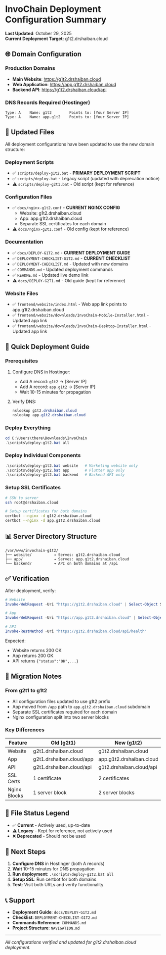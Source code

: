 # InvoChain Deployment Configuration Summary

**Last Updated**: October 29, 2025  
**Current Deployment Target**: g1t2.drshaiban.cloud

## 🌐 Domain Configuration

### Production Domains
- **Main Website**: https://g1t2.drshaiban.cloud
- **Web Application**: https://app.g1t2.drshaiban.cloud
- **Backend API**: https://g1t2.drshaiban.cloud/api

### DNS Records Required (Hostinger)
```
Type: A    Name: g1t2        Points to: [Your Server IP]
Type: A    Name: app.g1t2    Points to: [Your Server IP]
```

## 📁 Updated Files

All deployment configurations have been updated to use the new domain structure:

### Deployment Scripts
- ✅ `scripts/deploy-g1t2.bat` - **PRIMARY DEPLOYMENT SCRIPT**
- ✅ `scripts/deploy.bat` - Legacy script (updated with deprecation notice)
- ⚠️ `scripts/deploy-g2t1.bat` - Old script (kept for reference)

### Configuration Files
- ✅ `docs/nginx-g1t2.conf` - **CURRENT NGINX CONFIG**
  - Website: g1t2.drshaiban.cloud
  - App: app.g1t2.drshaiban.cloud
  - Separate SSL certificates for each domain
- ⚠️ `docs/nginx-g2t1.conf` - Old config (kept for reference)

### Documentation
- ✅ `docs/DEPLOY-G1T2.md` - **CURRENT DEPLOYMENT GUIDE**
- ✅ `DEPLOYMENT-CHECKLIST-G1T2.md` - **CURRENT CHECKLIST**
- ✅ `DEPLOYMENT-CHECKLIST.md` - Updated with new domains
- ✅ `COMMANDS.md` - Updated deployment commands
- ✅ `README.md` - Updated live demo link
- ⚠️ `docs/DEPLOY-G2T1.md` - Old guide (kept for reference)

### Website Files
- ✅ `frontend/website/index.html` - Web app link points to app.g1t2.drshaiban.cloud
- ✅ `frontend/website/downloads/InvoChain-Mobile-Installer.html` - Updated app link
- ✅ `frontend/website/downloads/InvoChain-Desktop-Installer.html` - Updated app link

## 🚀 Quick Deployment Guide

### Prerequisites
1. Configure DNS in Hostinger:
   - Add A record: `g1t2` → [Server IP]
   - Add A record: `app.g1t2` → [Server IP]
   - Wait 10-15 minutes for propagation

2. Verify DNS:
   ```powershell
   nslookup g1t2.drshaiban.cloud
   nslookup app.g1t2.drshaiban.cloud
   ```

### Deploy Everything
```powershell
cd C:\Users\there\Downloads\InvoChain
.\scripts\deploy-g1t2.bat all
```

### Deploy Individual Components
```powershell
.\scripts\deploy-g1t2.bat website   # Marketing website only
.\scripts\deploy-g1t2.bat app       # Flutter app only
.\scripts\deploy-g1t2.bat backend   # Backend API only
```

### Setup SSL Certificates
```bash
# SSH to server
ssh root@drshaiban.cloud

# Setup certificates for both domains
certbot --nginx -d g1t2.drshaiban.cloud
certbot --nginx -d app.g1t2.drshaiban.cloud
```

## 📊 Server Directory Structure

```
/var/www/invochain-g1t2/
├── website/          → Serves: g1t2.drshaiban.cloud
├── app/              → Serves: app.g1t2.drshaiban.cloud
└── backend/          → API on both domains at /api
```

## ✅ Verification

After deployment, verify:

```powershell
# Website
Invoke-WebRequest -Uri "https://g1t2.drshaiban.cloud" | Select-Object StatusCode

# App
Invoke-WebRequest -Uri "https://app.g1t2.drshaiban.cloud" | Select-Object StatusCode

# API
Invoke-RestMethod -Uri "https://g1t2.drshaiban.cloud/api/health"
```

Expected:
- Website returns 200 OK
- App returns 200 OK
- API returns `{"status":"OK",...}`

## 🔄 Migration Notes

### From g2t1 to g1t2
- All configuration files updated to use g1t2 prefix
- App moved from `/app` path to `app.g1t2.drshaiban.cloud` subdomain
- Separate SSL certificates required for each domain
- Nginx configuration split into two server blocks

### Key Differences
| Feature | Old (g2t1) | New (g1t2) |
|---------|-----------|-----------|
| Website | g2t1.drshaiban.cloud | g1t2.drshaiban.cloud |
| App | g2t1.drshaiban.cloud/app | app.g1t2.drshaiban.cloud |
| API | g2t1.drshaiban.cloud/api | g1t2.drshaiban.cloud/api |
| SSL Certs | 1 certificate | 2 certificates |
| Nginx Blocks | 1 server block | 2 server blocks |

## 📝 File Status Legend

- ✅ **Current** - Actively used, up-to-date
- ⚠️ **Legacy** - Kept for reference, not actively used
- ❌ **Deprecated** - Should not be used

## 🎯 Next Steps

1. **Configure DNS** in Hostinger (both A records)
2. **Wait** 10-15 minutes for DNS propagation
3. **Run deployment**: `.\scripts\deploy-g1t2.bat all`
4. **Setup SSL**: Run certbot for both domains
5. **Test**: Visit both URLs and verify functionality

## 📞 Support

- **Deployment Guide**: `docs/DEPLOY-G1T2.md`
- **Checklist**: `DEPLOYMENT-CHECKLIST-G1T2.md`
- **Commands Reference**: `COMMANDS.md`
- **Project Structure**: `NAVIGATION.md`

---

*All configurations verified and updated for g1t2.drshaiban.cloud deployment.*
